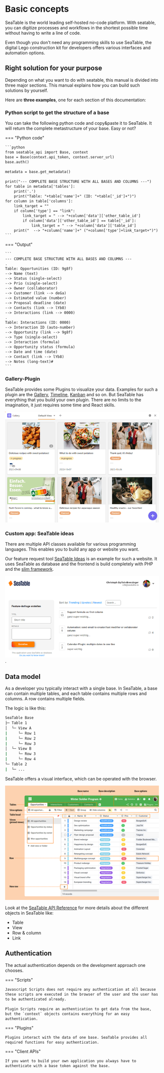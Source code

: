 # Basic concepts

SeaTable is the world leading self-hosted no-code platform. With seatable, you can digitize processes and workflows in the shortest possible time without having to write a line of code.

Even though you don't need any programming skills to use SeaTable, the digital Lego construction kit for developers offers various interfaces and automation options.

## Right solution for your purpose

Depending on what you want to do with seatable, this manual is divided into three major sections. This manual explains how you can build such solutions by yourself.

Here are **three examples**, one for each section of this documentation:

### Python script to get the structure of a base

You can take the following python code and copy&paste it to SeaTable. It will return the complete metastructure of your base. Easy or not?

=== "Python code"

    ```python
    from seatable_api import Base, context
    base = Base(context.api_token, context.server_url)
    base.auth()

    metadata = base.get_metadata()

    print("--- COMPLETE BASE STRUCTURE WITH ALL BASES AND COLUMNS ---")
    for table in metadata['tables']:
        print('.')
        print("Table: "+table['name']+" (ID: "+table['_id']+")")
    for column in table['columns']:
        link_target = ""
        if column['type'] == "link":
            link_target = " --> "+column['data']['other_table_id']
            if column['data']['other_table_id'] == table['_id']:
                link_target = " --> "+column['data']['table_id']
        print("  --> "+column['name']+" ("+column['type']+link_target+")")
    ```

=== "Output"

    ```
    --- COMPLETE BASE STRUCTURE WITH ALL BASES AND COLUMNS ---
    .
    Table: Opportunities (ID: 9g8f)
    --> Name (text)
    --> Status (single-select)
    --> Prio (single-select)
    --> Owner (collaborator)
    --> Customer (link --> deGa)
    --> Estimated value (number)
    --> Proposal deadline (date)
    --> Contacts (link --> lYb8)
    --> Interactions (link --> 0000)
    .
    Table: Interactions (ID: 0000)
    --> Interaction ID (auto-number)
    --> Opportunity (link --> 9g8f)
    --> Type (single-select)
    --> Interaction (formula)
    --> Opportunity status (formula)
    --> Date and time (date)
    --> Contact (link --> lYb8)
    --> Notes (long-text)#
    ```

### Gallery-Plugin

SeaTable provides some Plugins to visualize your data. Examples for such a plugin are the [Gallery](https://seatable.io/docs/plugins/anleitung-zum-galerie-plugin/?lang=auto), [Timeline](https://seatable.io/docs/plugins/anleitung-zum-timeline-plugin/?lang=auto), [Kanban](https://seatable.io/docs/plugins/anleitung-zum-kanban-plugin/?lang=auto) and so on. But SeaTable has everything that you build your own plugin. There are no limits to the imagination, it just requires some time and React skills.

![Screenshot of the Galery Plugin](/media/gallery.png)

### Custom app: SeaTable ideas

There are multiple API classes available for various programming languages. This enables you to build any app or website you want.

Our feature request tool [SeaTable Ideas](https://ideas.seatable.com) is an example for such a website. It uses SeaTable as database and the frontend is build completely with PHP and the [slim framework](https://www.slimframework.com/).

![Screenshot of ideas.seatable.com](/media/ideas.png).

## Data model

As a developer you typically interact with a single base. In SeaTable, a base can contain multiple tables, and each table contains multiple rows and columns. A row contains multiple fields.

The logic is like this:

```sh
SeaTable Base
├─ Table 1
│  └─ View A
|     └─ Row 1
|     └─ Row 2
|     └─ Row 3
│  └─ View B
|     └─ Row 3
|     └─ Row 4
└─ Table 2
|  └─ ...
```

SeaTable offers a visual interface, which can be operated with the browser.

![Screenshot of a SeaTable base](/media/elements_seatable_base.png)

Look at the [SeaTable API Reference](https://api.seatable.io/reference/models) for more details about the different objects in SeaTable like:

- Table
- View
- Row & column
- Link

## Authentication

The actual authentication depends on the development approach one chooses.

=== "Scripts"

    Javascript Scripts does not require any authentication at all because these scripts are executed in the browser of the user and the user has to be authenticated already.

    Plugin Scripts require an authentication to get data from the base, but the `context` objects contains everything for an easy authentication.

=== "Plugins"

    Plugins interact with the data of one base. SeaTable provides all required functions for easy authentication.

=== "Client APIs"

    If you want to build your own application you always have to authenticate with a base token against the base.
